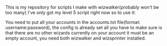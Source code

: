 This is my repository for scripts I make with wizwalker(probably won't be too many)
I've only got my level 5 script right now so to use it:


You need to put all your accounts in the accounts.txt file(format: username:password), the config is already set all you have to make sure is that there are no other wizards currently on your account it must be an empty account, you need both wizwalker and wizsprinter installed.


